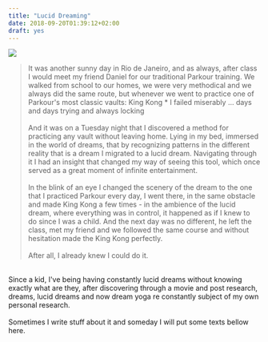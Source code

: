 ```yaml
---
title: "Lucid Dreaming"
date: 2018-09-20T01:39:12+02:00
draft: yes
---
```


<div class="col-md-12 ld">
	<img src="https://i.imgur.com/ejkY0CD.jpg">
</div>
<div class="col-md-12">
	 <blockquote class="ludwig">
		It was another sunny day in Rio de Janeiro, and as always, after class I would meet my friend Daniel for our traditional Parkour training. We walked from school to our homes, we were very methodical and we always did the same route, but whenever we went to practice one of Parkour's most classic vaults: King Kong * I failed miserably ... days and days trying and always locking
		<br>
		<br>
		And it was on a Tuesday night that I discovered a method for practicing any vault without leaving home. Lying in my bed, immersed in the world of dreams, that by recognizing patterns in the different reality that is a dream I migrated to a lucid dream. Navigating through it I had an insight that changed my way of seeing this tool, which once served as a great moment of infinite entertainment.
		<br>
		<br>
		In the blink of an eye I changed the scenery of the dream to the one that I practiced Parkour every day, I went there, in the same obstacle and made King Kong a few times - in the ambience of the lucid dream, where everything was in control, it happened as if I knew to do since I was a child. And the next day was no different, he left the class, met my friend and we followed the same course and without hesitation made the King Kong perfectly.
		<br><br>
		After all, I already knew I could do it.
	</blockquote> 
	<p>
		<br>
		Since a kid, I've being having constantly lucid dreams without knowing exactly what are they, after discovering through a movie and post research, dreams, lucid dreams and now dream yoga re constantly subject of my own personal research.
		<br><br>
		Sometimes I write stuff about it and someday I will put some texts bellow here.
	</p>
</div>


